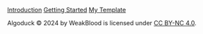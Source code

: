 <!DOCTYPE html>
<html lang = "en">
<head>
<meta charset="UTF-8">
<title>
Sorting&Searching-AlgoDuck
</title>
<META NAME="Description" CONTENT="Wanna see some algorithms ? You came to the right place. 
AlgoDuck is a project about competitive programming algorithms i'm doing on my own, why ? because i was bored, in fact 
this site does not contain any AD or Payment Program. Maybe once it becomes a quack level site then i will 
add donations, until then, enjoy this personal little mess <3 ">
<link rel="canonical" href="https://algoduck.it/">
<link rel="icon" href="/favicon.ico">
<link rel="icon" type="image/png" href="/favicon-96x96.png" sizes="96x96">
<link rel="icon" type="image/svg+xml" href="/favicon.svg">
<link rel="shortcut icon" href="/favicon.ico">
<link rel="apple-touch-icon" sizes="180x180" href="/apple-touch-icon.png">
<link rel="manifest" href="/site.webmanifest">
<link rel="stylesheet" href="/stylesheet/style.css">
<script src="/js/highlight.min.js"></script>
<script src="/js/highlightRightNav.js"></script>
</head>

<body>
<div id= "navbar">
</div>
<div class ="non-essential">
<div id="right-navbar">
<div id="space">
</div>

[Introduction](#warning-the-site-is-under-construction)
[Getting Started](#getting-started)
[My Template](#a-simple-template)

</div>
</div>
<div class="content">

</div>

</body>
<footer>

Algoduck © 2024 by WeakBlood is licensed under <a href="https://creativecommons.org/licenses/by-nc/4.0/" target="_blank">CC BY-NC 4.0</a>.

</footer>
<script>hljs.initHighlightingOnLoad();</script>
</html>